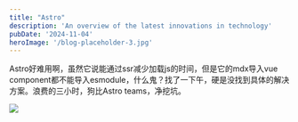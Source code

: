 ```yaml
---
title: "Astro"
description: 'An overview of the latest innovations in technology'
pubDate: '2024-11-04'
heroImage: '/blog-placeholder-3.jpg'
---
```


Astro好难用啊，虽然它说能通过ssr减少加载js的时间，但是它的mdx导入vue component都不能导入esmodule，什么鬼？找了一下午，硬是没找到具体的解决方案。浪费的三小时，狗比Astro teams，净挖坑。

![](https://hawtinme.wordpress.com/wp-content/uploads/2024/11/astro-logo-light-gradient8109207424890718243.png?w=920)
